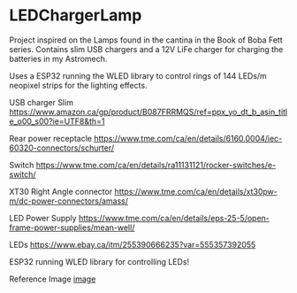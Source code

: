# LEDChargerLamp

Project inspired on the Lamps found in the cantina in the Book of Boba Fett series.  Contains slim USB chargers and a 12V LiFe charger for charging the batteries in my Astromech.  

Uses a ESP32 running the WLED library to control rings of 144 LEDs/m neopixel strips for the lighting effects.  



USB charger Slim
https://www.amazon.ca/gp/product/B087FRRMQS/ref=ppx_yo_dt_b_asin_title_o00_s00?ie=UTF8&th=1

Rear power receptacle
https://www.tme.com/ca/en/details/6160.0004/iec-60320-connectors/schurter/

Switch
https://www.tme.com/ca/en/details/ra11131121/rocker-switches/e-switch/

XT30 Right Angle connector
https://www.tme.com/ca/en/details/xt30pw-m/dc-power-connectors/amass/

LED Power Supply
https://www.tme.com/ca/en/details/eps-25-5/open-frame-power-supplies/mean-well/

LEDs
https://www.ebay.ca/itm/255390666235?var=555357392055

ESP32 running WLED library for controlling LEDs!

Reference Image
[image](https://s3.us-west-1.wasabisys.com/cap-that.com/tv/star-wars/the-book-of-boba-fett/106/2160/images/boba-fett1x06_2731.jpg)
